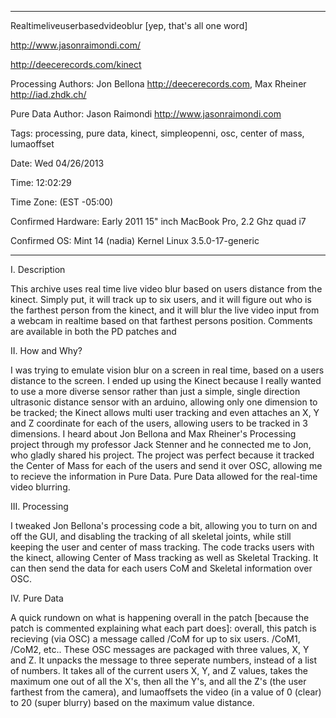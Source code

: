 ****************************************************************************
Realtimeliveuserbasedvideoblur [yep, that's all one word]


http://www.jasonraimondi.com/

http://deecerecords.com/kinect


Processing Authors: Jon Bellona <http://deecerecords.com>, Max Rheiner <http://iad.zhdk.ch/>

Pure Data Author: Jason Raimondi <http://www.jasonraimondi.com>


Tags: processing, pure data, kinect, simpleopenni, osc, center of mass, lumaoffset


Date: Wed 04/26/2013

Time: 12:02:29

Time Zone: (EST -05:00)


Confirmed Hardware: Early 2011 15" inch MacBook Pro, 2.2 Ghz quad i7

Confirmed OS: Mint 14 (nadia) Kernel Linux 3.5.0-17-generic 

****************************************************************************



I. Description

This archive uses real time live video blur based on users distance from the kinect. Simply put, it will track up to six users, and it will figure out who is the farthest person from the kinect, and it will blur the live video input from a webcam in realtime based on that farthest persons position. Comments are available in both the PD patches and 


II. How and Why?

I was trying to emulate vision blur on a screen in real time, based on a users distance to the screen. I ended up using the Kinect because I really wanted to use a more diverse sensor rather than just a simple, single direction ultrasonic distance sensor with an arduino, allowing only one dimension to be tracked; the Kinect allows multi user tracking and even attaches an X, Y and Z coordinate for each of the users, allowing users to be tracked in 3 dimensions. I heard about Jon Bellona and Max Rheiner's Processing project through my professor Jack Stenner and he connected me to Jon, who gladly shared his project. The project was perfect because it tracked the Center of Mass for each of the users and send it over OSC, allowing me to recieve the information in Pure Data. Pure Data allowed for the real-time video blurring. 


III. Processing

I tweaked Jon Bellona's processing code a bit, allowing you to turn on and off the GUI, and disabling the tracking of all skeletal joints, while still keeping the user and center of mass tracking. The code tracks users with the kinect, allowing Center of Mass tracking as well as Skeletal Tracking. It can then send the data for each users CoM and Skeletal information over OSC.


IV. Pure Data

A quick rundown on what is happening overall in the patch [because the patch is commented explaining what each part does]: overall, this patch is recieving (via OSC) a message called /CoM for up to six users. /CoM1, /CoM2, etc.. These OSC messages are packaged with three values, X, Y and Z. It unpacks the message to three seperate numbers, instead of a list of numbers. It takes all of the current users X, Y, and Z values, takes the maximum one out of all the X's, then all the Y's, and all the Z's (the user farthest from the camera), and lumaoffsets the video (in a value of 0 (clear) to 20 (super blurry) based on the maximum value distance. 






